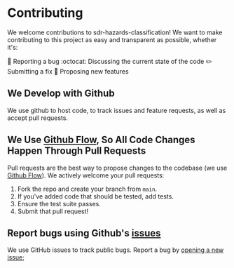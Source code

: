 # Contributing
We welcome contributions to sdr-hazards-classification! We want to make contributing to this project as easy and transparent as possible, whether it's:

🐛 Reporting a bug
:octocat: Discussing the current state of the code
:pencil2: Submitting a fix
:bookmark: Proposing new features

## We Develop with Github
We use github to host code, to track issues and feature requests, as well as accept pull requests.

## We Use [Github Flow](https://docs.github.com/en/get-started/quickstart/github-flow), So All Code Changes Happen Through Pull Requests
Pull requests are the best way to propose changes to the codebase (we use [Github Flow](https://docs.github.com/en/get-started/quickstart/github-flow)). We actively welcome your pull requests:

1. Fork the repo and create your branch from `main`.
2. If you've added code that should be tested, add tests.
3. Ensure the test suite passes.
4. Submit that pull request!

## Report bugs using Github's [issues](https://github.com/boeing/sdr-hazards-classification/issues)
We use GitHub issues to track public bugs. Report a bug by [opening a new issue](https://github.com/Boeing/sdr-hazards-classification/issues/new);
